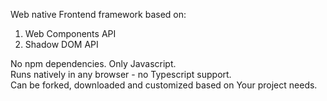 
Web native Frontend framework based on:
1. Web Components API
2. Shadow DOM API

No npm dependencies. Only Javascript.  
Runs natively in any browser - no Typescript support.  
Can be forked, downloaded and customized based on Your project needs. 
